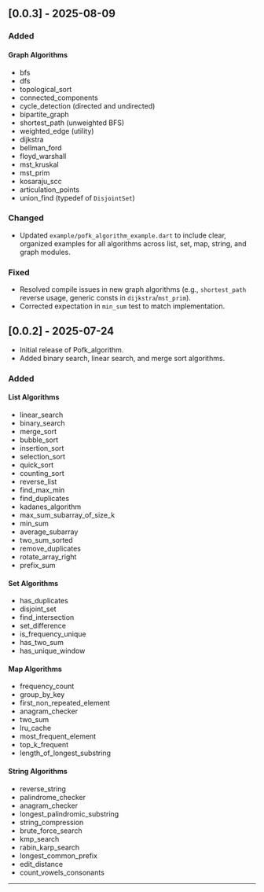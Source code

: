 ## [0.0.3] - 2025-08-09

### Added

#### Graph Algorithms
- bfs
- dfs
- topological_sort
- connected_components
- cycle_detection (directed and undirected)
- bipartite_graph
- shortest_path (unweighted BFS)
- weighted_edge (utility)
- dijkstra
- bellman_ford
- floyd_warshall
- mst_kruskal
- mst_prim
- kosaraju_scc
- articulation_points
- union_find (typedef of `DisjointSet`)

### Changed
- Updated `example/pofk_algorithm_example.dart` to include clear, organized examples for all algorithms across list, set, map, string, and graph modules.

### Fixed
- Resolved compile issues in new graph algorithms (e.g., `shortest_path` reverse usage, generic consts in `dijkstra`/`mst_prim`).
- Corrected expectation in `min_sum` test to match implementation.

## [0.0.2] - 2025-07-24
- Initial release of Pofk_algorithm.
- Added binary search, linear search, and merge sort algorithms.

### Added

#### List Algorithms
- linear_search
- binary_search
- merge_sort
- bubble_sort
- insertion_sort
- selection_sort
- quick_sort
- counting_sort
- reverse_list
- find_max_min
- find_duplicates
- kadanes_algorithm
- max_sum_subarray_of_size_k
- min_sum
- average_subarray
- two_sum_sorted
- remove_duplicates
- rotate_array_right
- prefix_sum

#### Set Algorithms
- has_duplicates
- disjoint_set
- find_intersection
- set_difference
- is_frequency_unique
- has_two_sum
- has_unique_window

#### Map Algorithms
- frequency_count
- group_by_key
- first_non_repeated_element
- anagram_checker
- two_sum
- lru_cache
- most_frequent_element
- top_k_frequent
- length_of_longest_substring

#### String Algorithms
- reverse_string
- palindrome_checker
- anagram_checker
- longest_palindromic_substring
- string_compression
- brute_force_search
- kmp_search
- rabin_karp_search
- longest_common_prefix
- edit_distance
- count_vowels_consonants

---